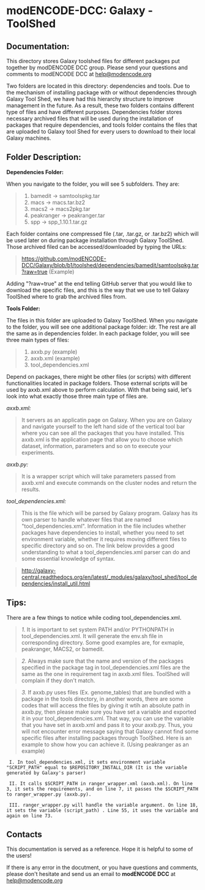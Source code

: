 modENCODE-DCC: Galaxy - ToolShed
===================================

Documentation:
-----------------------

This directory stores Galaxy toolshed files for different packages put together by modDENCODE DCC group. Please send your questions and comments to modENCODE DCC at help@modencode.org


Two folders are located in this directory: dependencies and tools. Due to the mechanism of installing package with or without dependencies through Galaxy Tool Shed, we have had this hierarchy structure to improve management in the future. As a result, these two folders contains different type of files and have different purposes. Dependencies folder stores necessary archived files that will be used during the installation of packages that require dependencies, and tools folder contains the files that are uploaded to Galaxy tool Shed for every users to download to their local Galaxy machines.     


Folder Description:
-----------------------

**Dependencies Folder:**

When you navigate to the folder, you will see 5 subfolders. They are:

>	1. bamedit       ->  samtoolspkg.tar
>	2. macs          ->  macs.tar.bz2
>	3. macs2         ->  macs2pkg.tar
>	4. peakranger    ->  peakranger.tar
>	5. spp           ->  spp_1.10.1.tar.gz

Each folder contains one compressed file (.tar, .tar.gz, or .tar.bz2) which will be used later on during package installation through Galaxy ToolShed. Those archived filed can be accessed/downloaded by typing the URLs:

>	https://github.com/modENCODE-DCC/Galaxy/blob/b1/toolshed/dependencies/bamedit/samtoolspkg.tar?raw=true (Example)

Adding "?raw=true" at the end telling GitHub server that you would like to download the specific files, and this is the way that we use to tell Galaxy ToolShed where to grab the archived files from. 


**Tools Folder:**

The files in this folder are uploaded to Galaxy ToolShed. When you navigate to the folder, you will see one additional package folder: idr. The rest are all the same as in dependencies folder. In each package folder, you will see three main types of files: 

>	1. axxb.py     (example)
>	2. axxb.xml    (example)
>	3. tool_dependencies.xml 

Depend on packages, there might be other files (or scripts) with different functionalities located in package folders. Those external scripts will be used by axxb.xml above to perform calculation. With that being said, let's look into what exactly those three main type of files are.

*axxb.xml:*

>	It servers as an applicatin page on Galaxy. When you are on Galaxy and navigate yourself to the left hand side of the vertical tool bar where you can see all the packages that you have installed. This axxb.xml is the application page that allow you to choose which dataset, information, parameters and so on to execute your experiments.

*axxb.py:*

>	It is a wrapper script which will take parameters passed from axxb.xml and execute commands on the cluster nodes and return the results.

*tool_dependencies.xml:*

>	This is the file which will be parsed by Galaxy program. Galaxy has its own parser to handle whatever files that are named "tool_dependencies.xml". Information in the file includes whether packages have dependencies to install, whether you need to set environment variable, whether it requires moving different files to specific directory and so on. The link below provides a good understanding to what a tool_dependencies.xml parser can do and some essential knowledge of syntax.

>	http://galaxy-central.readthedocs.org/en/latest/_modules/galaxy/tool_shed/tool_dependencies/install_util.html 

Tips:
-----------

There are a few things to notice while coding tool_dependencies.xml.

>	*1.* It is important to set system PATH and/or PYTHONPATH in tool_dependencies.xml. It will generate the env.sh file in corresponding directory. Some good examples are, for exmaple, peakranger, MACS2, or bamedit.

> 	*2.* Always make sure that the name and version of the packages specified in the package tag in tool_dependencies.xml files are the same as the one in requirement tag in axxb.xml files. ToolShed will complain if they don't match.

>	*3.* If axxb.py uses files (Ex. genome_tables) that are bundled with a package in the tools directory, in another words, there are some codes that will access the files by giving it wtih an absolute path in axxb.py, then please make sure you have set a variable and exported it in your tool_dependencies.xml. That way, you can use the variable that you have set in axxb.xml and pass it to your axxb.py. Thus, you will not encounter error message saying that Galaxy cannot find some specific files after installing packages through ToolShed. Here is an example to show how you can achieve it. (Using peakranger as an example)
	
	 I. In tool_dependencies.xml, it sets environment variable "SCRIPT_PATH" equal to $REPOSITORY_INSTALL_DIR (It is the variable generated by Galaxy's parser)

	 II. It calls $SCRIPT_PATH in ranger_wrapper.xml (axxb.xml). On line 3, it sets the requirements, and on line 7, it passes the $SCRIPT_PATH to ranger_wrapper.py (axxb.py). 

	 III. ranger_wrapper.py will handle the variable argument. On line 18, it sets the variable (script_path) . Line 55, it uses the variable and again on line 73.

Contacts
--------------

This documentation is served as a reference. Hope it is helpful to some of the users!

If there is any error in the docutment, or you have questions and comments, please don't hesitate and send us an email to **modENCODE DCC** at help@modencode.org
